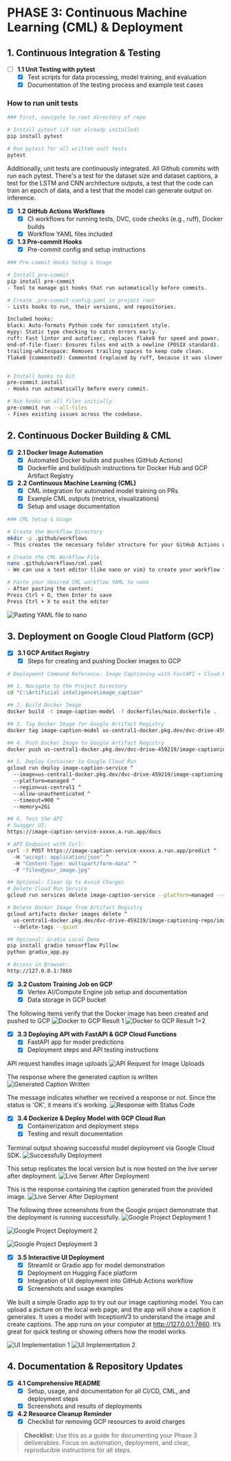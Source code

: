 # PHASE 3: Continuous Machine Learning (CML) & Deployment

## 1. Continuous Integration & Testing
- [ ] **1.1 Unit Testing with pytest**
  - [x] Test scripts for data processing, model training, and evaluation
  - [x] Documentation of the testing process and example test cases

### How to run unit tests
```bash
### First, navigate to root directory of repo

# Install pytest (if not already installed)
pip install pytest

# Run pytest for all written unit tests
pytest
```

Additionally, unit tests are continuously integrated. All Github commits with run each pytest. There's a test for the dataset size and dataset captions, a test for the LSTM and CNN architecture outputs, a test that the code can train an epoch of data, and a test that the model can generate output on inference. 

- [x] **1.2 GitHub Actions Workflows**
  - [x] CI workflows for running tests, DVC, code checks (e.g., ruff), Docker builds
  - [x] Workflow YAML files included
- [x] **1.3 Pre-commit Hooks**
  - [x] Pre-commit config and setup instructions

```bash
### Pre-commit Hooks Setup & Usage

# Install pre-commit
pip install pre-commit
- Tool to manage git hooks that run automatically before commits.

# Create .pre-commit-config.yaml in project root
- Lists hooks to run, their versions, and repositories.

Included hooks:
black: Auto-formats Python code for consistent style.
mypy: Static type checking to catch errors early.
ruff: Fast linter and autofixer, replaces flake8 for speed and power.
end-of-file-fixer: Ensures files end with a newline (POSIX standard).
trailing-whitespace: Removes trailing spaces to keep code clean.
flake8 (commented): Commented (replaced by ruff, because it was slower and less powerful than ruff)


# Install hooks to Git
pre-commit install
- Hooks run automatically before every commit.

# Run hooks on all files initially
pre-commit run --all-files
- Fixes existing issues across the codebase.
```

## 2. Continuous Docker Building & CML
- [x] **2.1 Docker Image Automation**
  - [x] Automated Docker builds and pushes (GitHub Actions)
  - [x] Dockerfile and build/push instructions for Docker Hub and GCP Artifact Registry
- [x] **2.2 Continuous Machine Learning (CML)**
  - [x] CML integration for automated model training on PRs
  - [x] Example CML outputs (metrics, visualizations)
  - [x] Setup and usage documentation

```bash
### CML Setup & Usage

# Create the Workflow Directory
mkdir -p .github/workflows
- This creates the necessary folder structure for your GitHub Actions workflows.

# Create the CML Workflow File
nano .github/workflows/cml.yaml
- We can use a text editor (like nano or vim) to create your workflow file. The above shows how to do it using Nano.

# Paste your desired CML workflow YAML to nano
- After pasting the content:
Press Ctrl + O, then Enter to save
Press Ctrl + X to exit the editor
```
![Pasting YAML file to nano](./assets/images/nano.png) 

## 3. Deployment on Google Cloud Platform (GCP)
- [x] **3.1 GCP Artifact Registry**
  - [x] Steps for creating and pushing Docker images to GCP

```bash
# Deployment Command Reference: Image Captioning with FastAPI + Cloud Run

## 1. Navigate to the Project Directory
cd "C:\Artificial inteligence\image_caption"

## 2. Build Docker Image
docker build -t image-caption-model -f dockerfiles/main.dockerfile .

## 3. Tag Docker Image for Google Artifact Registry
docker tag image-caption-model us-central1-docker.pkg.dev/dvc-drive-459219/image-captioning-repo/image-caption-model

## 4. Push Docker Image to Google Artifact Registry
docker push us-central1-docker.pkg.dev/dvc-drive-459219/image-captioning-repo/image-caption-model

## 5. Deploy Container to Google Cloud Run
gcloud run deploy image-caption-service ^
  --image=us-central1-docker.pkg.dev/dvc-drive-459219/image-captioning-repo/image-caption-model ^
  --platform=managed ^
  --region=us-central1 ^
  --allow-unauthenticated ^
  --timeout=900 ^
  --memory=2Gi

## 6. Test the API
# Swagger UI:
https://image-caption-service-xxxxx.a.run.app/docs

# API Endpoint with Curl:
curl -X POST https://image-caption-service-xxxxx.a.run.app/predict ^
  -H "accept: application/json" ^
  -H "Content-Type: multipart/form-data" ^
  -F "file=@your_image.jpg"

## Optional: Clean Up to Avoid Charges
# Delete Cloud Run Service
gcloud run services delete image-caption-service --platform=managed --region=us-central1

# Delete Docker Image from Artifact Registry
gcloud artifacts docker images delete ^
  us-central1-docker.pkg.dev/dvc-drive-459219/image-captioning-repo/image-caption-model ^
  --delete-tags --quiet

## Optional: Gradio Local Demo
pip install gradio tensorflow Pillow
python gradio_app.py

# Access in Browser:
http://127.0.0.1:7860
```

- [x] **3.2 Custom Training Job on GCP**
  - [x] Vertex AI/Compute Engine job setup and documentation
  - [x] Data storage in GCP bucket

The following items verify that the Docker image has been created and pushed to GCP
![Docker to GCP Result 1](./assets/images/docker-to-gcp-1.jpeg) 
![Docker to GCP Result 1=2](./assets/images/docker-to-gcp-2.jpeg) 

- [x] **3.3 Deploying API with FastAPI & GCP Cloud Functions**
  - [x] FastAPI app for model predictions
  - [x] Deployment steps and API testing instructions

API request handles image uploads
![API Request for Image Uploads](./assets/images/ApiReqWhereUploadImg.jpeg) 

The response where the generated caption is written
![Generated Caption Written](./assets/images/GeneratedCaption.jpeg) 

The message indicates whether we received a response or not. Since the status is 'OK', it means it's working.
![Response with Status Code](./assets/images/ResponseWithStatusCode.jpeg) 

- [x] **3.4 Dockerize & Deploy Model with GCP Cloud Run**
  - [x] Containerization and deployment steps
  - [x] Testing and result documentation

Terminal output showing successful model deployment via Google Cloud SDK.
![Successfully Deployment](./assets/images/SuccessfulDeployment.jpeg) 

This setup replicates the local version but is now hosted on the live server after deployment.
![Live Server After Deployment](./assets/images/UrlAfterDeployment.jpeg) 

This is the response containing the caption generated from the provided image.
![Live Server After Deployment](./assets/images/caption-generation.jpeg) 

The following three screenshots from the Google project demonstrate that the deployment is running successfully.
![Google Project Deployment 1](./assets/images/DVC-drive1.jpeg) 

![Google Project Deployment 2](./assets/images/DVC-drive2.jpeg) 

![Google Project Deployment 3](./assets/images/google-logs.jpeg) 

- [x] **3.5 Interactive UI Deployment**
  - [x] Streamlit or Gradio app for model demonstration
  - [x] Deployment on Hugging Face platform
  - [x] Integration of UI deployment into GitHub Actions workflow
  - [x] Screenshots and usage examples

We built a simple Gradio app to try out our image captioning model. You can upload a picture on the local web page, and the app will show a caption it generates. It uses a model with InceptionV3 to understand the image and create captions. The app runs on your computer at http://127.0.0.1:7860. It’s great for quick testing or showing others how the model works.

![UI Implementation 1](./assets/images/UI-implementation1.jpeg) 
![UI Implementation 2](./assets/images/UI-implementation2.jpeg) 

## 4. Documentation & Repository Updates
- [x] **4.1 Comprehensive README**
  - [x] Setup, usage, and documentation for all CI/CD, CML, and deployment steps
  - [x] Screenshots and results of deployments
- [x] **4.2 Resource Cleanup Reminder**
  - [x] Checklist for removing GCP resources to avoid charges

> **Checklist:** Use this as a guide for documenting your Phase 3 deliverables. Focus on automation, deployment, and clear, reproducible instructions for all steps.
